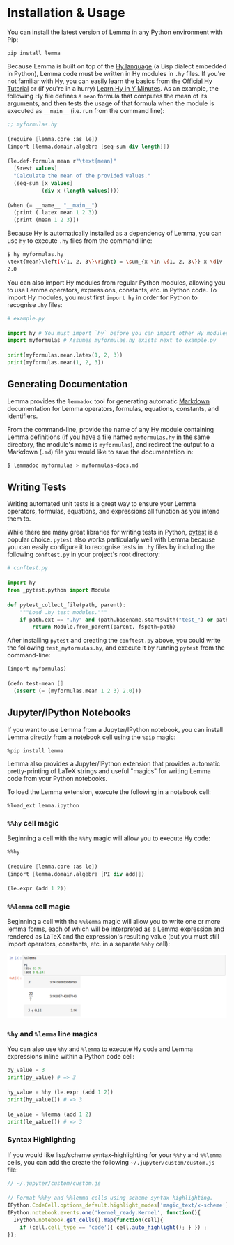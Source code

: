 # Installation & Usage

You can install the latest version of Lemma in any Python environment
with Pip:

```
pip install lemma
```

Because Lemma is built on top of the [Hy
language](https://docs.hylang.org/) (a Lisp dialect embedded in
Python), Lemma code must be written in Hy modules in `.hy` files. If
you're not familiar with Hy, you can easily learn the basics from the
[Official Hy
Tutorial](https://docs.hylang.org/en/stable/tutorial.html) or (if
you're in a hurry) [Learn Hy in Y
Minutes](https://learnxinyminutes.com/docs/hy/). As an example, the
following Hy file defines a `mean` formula that computes the mean of
its arguments, and then tests the usage of that formula when the
module is executed as `__main__` (i.e. run from the command line):

``` scheme
;; myformulas.hy

(require [lemma.core :as le])
(import [lemma.domain.algebra [seq-sum div length]])

(le.def-formula mean r"\text{mean}"
  [&rest values]
  "Calculate the mean of the provided values."
  (seq-sum [x values]
           (div x (length values))))

(when (= __name__ "__main__")
  (print (.latex mean 1 2 3))
  (print (mean 1 2 3)))
```

Because Hy is automatically installed as a dependency of Lemma, you
can use `hy` to execute `.hy` files from the command line:

``` bash
$ hy myformulas.hy
\text{mean}\left(\{1, 2, 3\}\right) = \sum_{x \in \{1, 2, 3\}} x \div |\{1, 2, 3\}|
2.0
```

You can also import Hy modules from regular Python modules, allowing
you to use Lemma operators, expressions, constants, etc. in Python
code. To import Hy modules, you must first `import hy` in order for
Python to recognise `.hy` files:

``` python
# example.py

import hy # You must import `hy` before you can import other Hy modules
import myformulas # Assumes myformulas.hy exists next to example.py

print(myformulas.mean.latex(1, 2, 3))
print(myformulas.mean(1, 2, 3))
```

## Generating Documentation

Lemma provides the `lemmadoc` tool for generating automatic
[Markdown](https://daringfireball.net/projects/markdown/syntax)
documentation for Lemma operators, formulas, equations, constants, and
identifiers.

From the command-line, provide the name of any Hy module containing
Lemma definitions (if you have a file named `myformulas.hy` in the
same directory, the module's name is `myformulas`), and redirect the
output to a Markdown (`.md`) file you would like to save the
documentation in:

```bash
$ lemmadoc myformulas > myformulas-docs.md
```

## Writing Tests

Writing automated unit tests is a great way to ensure your Lemma
operators, formulas, equations, and expressions all function as you
intend them to.

While there are many great libraries for writing tests in Python,
[pytest](https://docs.pytest.org/) is a popular choice. `pytest` also
works particularly well with Lemma because you can easily configure it
to recognise tests in `.hy` files by including the following
`conftest.py` in your project's root directory:

``` python
# conftest.py

import hy
from _pytest.python import Module

def pytest_collect_file(path, parent):
    """Load .hy test modules."""
    if path.ext == ".hy" and (path.basename.startswith("test_") or path.basename.endswith("_test")):
        return Module.from_parent(parent, fspath=path)
```

After installing `pytest` and creating the `conftest.py` above, you
could write the following `test_myformulas.hy`, and execute it by
running `pytest` from the command-line:

``` scheme
(import myformulas)

(defn test-mean []
  (assert (= (myformulas.mean 1 2 3) 2.0)))
```

## Jupyter/IPython Notebooks

If you want to use Lemma from a Jupyter/IPython notebook, you can
install Lemma directly from a notebook cell using the `%pip` magic:

```
%pip install lemma
```

Lemma also provides a Jupyter/IPython extension that provides
automatic pretty-printing of LaTeX strings and useful "magics" for
writing Lemma code from your Python notebooks.

To load the Lemma extension, execute the following in a notebook cell:

```
%load_ext lemma.ipython
```

### `%%hy` cell magic

Beginning a cell with the `%%hy` magic will allow you to execute Hy
code:

``` scheme
%%hy

(require [lemma.core :as le])
(import [lemma.domain.algebra [PI div add]])

(le.expr (add 1 2))
```

### `%%lemma` cell magic

Beginning a cell with the `%%lemma` magic will allow you to write one
or more lemma forms, each of which will be interpreted as a Lemma
expression and rendered as LaTeX and the expression's resulting value
(but you must still import operators, constants, etc. in a separate
`%%hy` cell):

![Demonstration of the %%lemma cell magic.](img/lemma-magic-demo.png)

### `%hy` and `%lemma` line magics

You can also use `%hy` and `%lemma` to execute Hy code and Lemma
expressions inline within a Python code cell:

``` python
py_value = 3
print(py_value) # => 3

hy_value = %hy (le.expr (add 1 2))
print(hy_value()) # => 3

le_value = %lemma (add 1 2)
print(le_value()) # => 3
```

### Syntax Highlighting

If you would like lisp/scheme syntax-highlighting for your `%%hy` and
`%%lemma` cells, you can add the create the following
`~/.jupyter/custom/custom.js` file:

``` javascript
// ~/.jupyter/custom/custom.js

// Format %%hy and %%lemma cells using scheme syntax highlighting.
IPython.CodeCell.options_default.highlight_modes['magic_text/x-scheme'] = {'reg':[/^%%(hy|lemma)/]} ;
IPython.notebook.events.one('kernel_ready.Kernel', function(){
  IPython.notebook.get_cells().map(function(cell){
    if (cell.cell_type == 'code'){ cell.auto_highlight(); } }) ;
});
```

